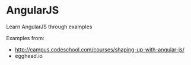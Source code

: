AngularJS
=========

Learn AngularJS through examples

Examples from:
* http://campus.codeschool.com/courses/shaping-up-with-angular-js/
* egghead.io
